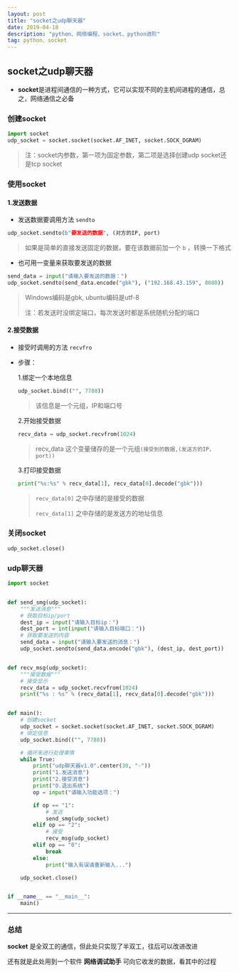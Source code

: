 ```yaml
---
layout: post
title: "socket之udp聊天器"
date: 2019-04-18 
description: "python、网络编程、socket、python进阶"
tag: python、socket
---
```


## socket之udp聊天器

* **socket**是进程间通信的一种方式，它可以实现不同的主机间进程的通信，总之，网络通信之必备

### 创建socket

```python
import socket
udp_socket = socket.socket(socket.AF_INET, socket.SOCK_DGRAM)
```

> 注：socket内参数，第一项为固定参数，第二项是选择创建udp socket还是tcp socket

### 使用socket

#### 1.发送数据

* 发送数据要调用方法 `sendto`

```python
udp_socket.sendto(b"要发送的数据", (对方的IP, port)
```

>  如果是简单的直接发送固定的数据，要在该数据前加一个 `b` ，转换一下格式

* 也可用一变量来获取要发送的数据

```python
send_data = input("请输入要发送的数据：")
udp_socket.sendto(send_data.encode("gbk"), ("192.168.43.159", 8080))
```

> Windows编码是gbk, ubuntu编码是utf-8
>
> 注：若发送时没绑定端口，每次发送时都是系统随机分配的端口

#### 2.接受数据

* 接受时调用的方法 `recvfro`

* 步骤：

  1.绑定一个本地信息

  ```python
  udp_socket.bind(("", 7788))  
  ```

  > 该信息是一个元组，IP和端口号

  2.开始接受数据

  ```python
  recv_data = udp_socket.recvfrom(1024)
  ```

  > recv_data 这个变量储存的是一个元组`(接受到的数据,(发送方的IP，port))`

  3.打印接受数据

  ```python
  print("%s:%s" % recv_data[1], recv_data[0].decode("gbk")))
  ```

  > `recv_data[0]` 之中存储的是接受的数据
  >
  > `recv_data[1]`  之中存储的是发送方的地址信息

### 关闭socket

```python
udp_socket.close()
```

> > > > > > > > > > > > > > > > > > > > > > > > > > > > > > > > > > > > > > 

### udp聊天器

```python
import socket


def send_smg(udp_socket):
    """发送消息"""
    # 获取目标ip/port
    dest_ip = input("请输入目标ip：")
    dest_port = int(input("请输入目标端口："))
    # 获取要发送的内容
    send_data = input("请输入要发送的消息：")
    udp_socket.sendto(send_data.encode("gbk"), (dest_ip, dest_port))


def recv_msg(udp_socket):
    """接受数据"""
    # 接受显示
    recv_data = udp_socket.recvfrom(1024)
    print("%s : %s" % (recv_data[1], recv_data[0].decode("gbk")))


def main():
    # 创建socket
    udp_socket = socket.socket(socket.AF_INET, socket.SOCK_DGRAM)
    # 绑定信息
    udp_socket.bind(("", 7788))

    # 循环来进行处理事情
    while True:
        print("udp聊天器v1.0".center(30, "-"))
        print("1.发送消息")
        print("2.接受消息")
        print("0.退出系统")
        op = input("请输入功能选项：")

        if op == "1":
            # 发送
            send_smg(udp_socket)
        elif op == "2":
            # 接受
            recv_msg(udp_socket)
        elif op == "0":
            break
        else:
            print("输入有误请重新输入...")

    udp_socket.close()


if __name__ == "__main__":
    main()

```

*******************************************************************************************************************************************************************************************************************************************************

### 总结

**socket** 是全双工的通信，但此处只实现了半双工，往后可以改进改进

还有就是此处用到一个软件 **网络调试助手** 可向它收发的数据，看其中的过程
